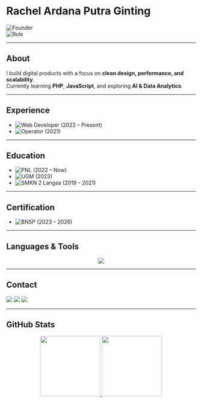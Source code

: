 # Rachel Ardana Putra Ginting  

![Founder](https://img.shields.io/badge/Founder-TreatStart-blue?style=flat-square&logo=vercel)  
![Role](https://img.shields.io/badge/Junior%20Web%20Developer-green?style=flat-square&logo=github)  

---

## About  
I build digital products with a focus on **clean design, performance, and scalability**.  
Currently learning **PHP**, **JavaScript**, and exploring **AI & Data Analytics**.  

---

## Experience  
- ![Web Developer](https://img.shields.io/badge/Web%20Developer-Sari%20Roti%20Aceh%20Utara-blue?style=flat-square&logo=php) (2022 – Present)  
- ![Operator](https://img.shields.io/badge/Operator-Kejaksaan%20Negeri%20Langsa-orange?style=flat-square&logo=gov) (2021)  

---

## Education  
- ![PNL](https://img.shields.io/badge/Politeknik%20Negeri%20Lhokseumawe-IT%20&%20Computers-blue?style=flat-square&logo=graduated) (2022 – Now)  
- ![UGM](https://img.shields.io/badge/Universitas%20Gadjah%20Mada-Computer%20Science-purple?style=flat-square&logo=google-scholar) (2023)  
- ![SMKN 2 Langsa](https://img.shields.io/badge/SMKN%202%20Langsa-Software%20Engineering-lightgrey?style=flat-square&logo=school) (2019 – 2021)  

---

## Certification  
- ![BNSP](https://img.shields.io/badge/Junior%20Web%20Developer-BNSP%20LSP-yellow?style=flat-square&logo=certificate) (2023 – 2026)  

---

## Languages & Tools  
<p align="center">
  <a href="https://skillicons.dev">
    <img src="https://skillicons.dev/icons?i=html,css,js,bootstrap,tailwindcss,php,laravel,jquery,nodejs,react,vue,ts,java,py,cpp,r,powershell,linux,postman,mysql,git,github,vscode,figma,stackoverflow&perline=10" />
  </a>
</p>

---

## Contact  
<p align="left">
  <a href="mailto:rachelardanaputraginting@gmail.com"><img src="https://img.shields.io/badge/Email-D14836?style=for-the-badge&logo=gmail&logoColor=white" /></a>
  <a href="https://www.linkedin.com/in/rachelardanaputraginting/"><img src="https://img.shields.io/badge/LinkedIn-0077B5?style=for-the-badge&logo=linkedin&logoColor=white" /></a>
  <a href="https://www.instagram.com/rachlapg_"><img src="https://img.shields.io/badge/Instagram-E4405F?style=for-the-badge&logo=instagram&logoColor=white" /></a>
</p>

---

## GitHub Stats  
<p align="center">
  <a href="https://github.com/rachelardanaputraginting">
    <img height="160em" src="https://github-readme-stats.vercel.app/api?username=rachelardanaputraginting&show_icons=true&theme=transparent&hide_border=true&count_private=true"/>
    <img height="160em" src="https://github-readme-stats.vercel.app/api/top-langs/?username=rachelardanaputraginting&layout=compact&theme=transparent&hide_border=true"/>
  </a>
</p>

